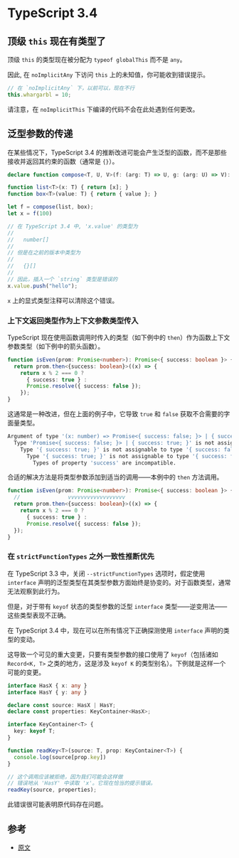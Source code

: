 # TypeScript 3.4

## 顶级 `this` 现在有类型了

顶级 `this` 的类型现在被分配为 `typeof globalThis` 而不是 `any`。

因此, 在 `noImplicitAny` 下访问 `this` 上的未知值，你可能收到错误提示。

```ts
// 在 `noImplicitAny` 下，以前可以，现在不行
this.whargarbl = 10;
```

请注意，在 `noImplicitThis` 下编译的代码不会在此处遇到任何更改。

## 泛型参数的传递

在某些情况下，TypeScript 3.4 的推断改进可能会产生泛型的函数，而不是那些接收并返回其约束的函数（通常是 `{}`）。

```ts
declare function compose<T, U, V>(f: (arg: T) => U, g: (arg: U) => V): (arg: T) => V;

function list<T>(x: T) { return [x]; }
function box<T>(value: T) { return { value }; }

let f = compose(list, box);
let x = f(100)

// 在 TypeScript 3.4 中, 'x.value' 的类型为
//
//   number[]
//
// 但是在之前的版本中类型为
//
//   {}[]
//
// 因此，插入一个 `string` 类型是错误的
x.value.push("hello");
```

`x` 上的显式类型注释可以清除这个错误。

### 上下文返回类型作为上下文参数类型传入

TypeScript 现在使用函数调用时传入的类型（如下例中的 `then`）作为函数上下文参数类型（如下例中的箭头函数）。

```ts
function isEven(prom: Promise<number>): Promise<{ success: boolean }> {
  return prom.then<{success: boolean}>((x) => {
    return x % 2 === 0 ?
      { success: true } :
      Promise.resolve({ success: false });
    });
}
```

这通常是一种改进，但在上面的例子中，它导致 `true` 和 `false` 获取不合需要的字面量类型。

```sh
Argument of type '(x: number) => Promise<{ success: false; }> | { success: true; }' is not assignable to parameter of type '(value: number) => { success: false; } | PromiseLike<{ success: false; }>'.
  Type 'Promise<{ success: false; }> | { success: true; }' is not assignable to type '{ success: false; } | PromiseLike<{ success: false; }>'.
    Type '{ success: true; }' is not assignable to type '{ success: false; } | PromiseLike<{ success: false; }>'.
      Type '{ success: true; }' is not assignable to type '{ success: false; }'.
        Types of property 'success' are incompatible.
```

合适的解决方法是将类型参数添加到适当的调用——本例中的 `then` 方法调用。

```ts
function isEven(prom: Promise<number>): Promise<{ success: boolean }> {
  //               vvvvvvvvvvvvvvvvvv
  return prom.then<{success: boolean}>((x) => {
    return x % 2 === 0 ?
      { success: true } :
      Promise.resolve({ success: false });
  });
}
```

### 在 `strictFunctionTypes` 之外一致性推断优先

在 TypeScript 3.3 中，关闭 `--strictFunctionTypes` 选项时，假定使用 `interface` 声明的泛型类型在其类型参数方面始终是协变的。对于函数类型，通常无法观察到此行为。

但是，对于带有 `keyof` 状态的类型参数的泛型 `interface` 类型——逆变用法——这些类型表现不正确。

在 TypeScript 3.4 中，现在可以在所有情况下正确探测使用 `interface` 声明的类型的变动。

这导致一个可见的重大变更，只要有类型参数的接口使用了 `keyof`（包括诸如 `Record<K, T>` 之类的地方，这是涉及 `keyof K` 的类型别名）。下例就是这样一个可能的变更。

```ts
interface HasX { x: any }
interface HasY { y: any }

declare const source: HasX | HasY;
declare const properties: KeyContainer<HasX>;

interface KeyContainer<T> {
  key: keyof T;
}

function readKey<T>(source: T, prop: KeyContainer<T>) {
  console.log(source[prop.key])
}

// 这个调用应该被拒绝，因为我们可能会这样做
// 错误地从 'HasY' 中读取 'x'。它现在恰当的提示错误。
readKey(source, properties);
```

此错误很可能表明原代码存在问题。

## 参考

* [原文](https://github.com/Microsoft/TypeScript-wiki/blob/master/Breaking-Changes.md#typescript-34)
